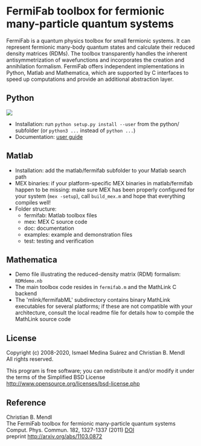 FermiFab toolbox for fermionic many-particle quantum systems
============================================================

FermiFab is a quantum physics toolbox for small fermionic systems. It can represent fermionic many-body quantum states and calculate their reduced density matrices (RDMs). The toolbox transparently handles the inherent antisymmetrization of wavefunctions and incorporates the creation and annihilation formalism. FermiFab offers independent implementations in Python, Matlab and Mathematica, which are supported by C interfaces to speed up computations and provide an additional abstraction layer.

Python
------
![](https://github.com/cmendl/fermifab/workflows/python_unittest/badge.svg)

- Installation: run `python setup.py install --user` from the python/ subfolder (or `python3 ...` instead of `python ...`)
- Documentation: [user guide](python/doc/user_guide.ipynb)

Matlab
------
- Installation: add the matlab/fermifab subfolder to your Matlab search path
- MEX binaries: if your platform-specific MEX binaries in matlab/fermifab happen to be missing: make sure MEX has been properly configured for your system (`mex -setup`), call `build_mex.m` and hope that everything compiles well!
- Folder structure:
    * fermifab:         Matlab toolbox files
    * mex:              MEX C source code
    * doc:              documentation
    * examples:         example and demonstration files
    * test:             testing and verification

Mathematica
-----------
- Demo file illustrating the reduced-density matrix (RDM) formalism: `RDMdemo.nb`
- The main toolbox code resides in `fermifab.m` and the MathLink C backend
- The 'mlink/fermifabML' subdirectory contains binary MathLink executables for several platforms; if these are not compatible with your architecture, consult the local readme file for details how to compile the MathLink source code

License
-------
Copyright (c) 2008-2020, Ismael Medina Suárez and Christian B. Mendl  
All rights reserved.  

This program is free software; you can redistribute it and/or
modify it under the terms of the Simplified BSD License  
http://www.opensource.org/licenses/bsd-license.php

Reference
---------
  Christian B. Mendl  
  The FermiFab toolbox for fermionic many-particle quantum systems  
  Comput. Phys. Commun. 182, 1327-1337 (2011) [DOI](http://dx.doi.org/10.1016/j.cpc.2011.01.028)  
  preprint http://arxiv.org/abs/1103.0872
